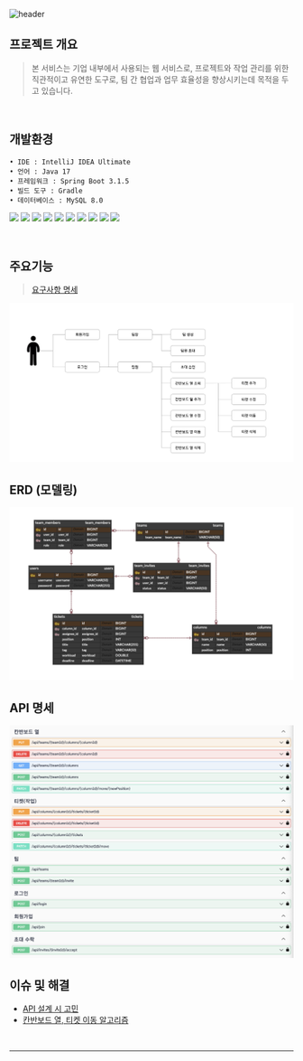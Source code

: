 ![header](https://capsule-render.vercel.app/api?type=waving&color=auto&height=300&section=header&text=Work%20Wave&fontSize=90&animation=fadeIn&fontAlignY=38&descAlignY=51&descAlign=62)

## 프로젝트 개요
> 본 서비스는 기업 내부에서 사용되는 웹 서비스로, 프로젝트와 작업 관리를 위한 직관적이고 유연한 도구로, 팀 간 협업과 업무 효율성을 향상시키는데 목적을 두고 있습니다.

<br/>

## 개발환경
```
• IDE : IntelliJ IDEA Ultimate
• 언어 : Java 17
• 프레임워크 : Spring Boot 3.1.5
• 빌드 도구 : Gradle
• 데이터베이스 : MySQL 8.0
```

<img src="https://img.shields.io/badge/Java-ED8B00?style=for-the-badge&logo=openjdk&logoColor=white"/></a>
<img src="https://img.shields.io/badge/Gradle-02303A?style=for-the-badge&logo=gradle&logoColor=white"/></a>
<img src="https://img.shields.io/badge/Spring Boot 3.1.5-6DB33F?style=for-the-badge&logo=spring&logoColor=white"/></a>
<img src="https://img.shields.io/badge/Spring Security-6DB33F?style=for-the-badge&logo=spring-security&logoColor=white"/></a>
<img src="https://img.shields.io/badge/JWT-000000?style=for-the-badge&logo=json-web-tokens&logoColor=white"/></a>
<img src="https://img.shields.io/badge/Spring Data JPA-gray?style=for-the-badge&logoColor=white"/></a>
<img src="https://img.shields.io/badge/MySQL 8-4479A1?style=for-the-badge&logo=MySQL&logoColor=white"/></a>
<img src="https://img.shields.io/badge/Junit-25A162?style=for-the-badge&logo=JUnit5&logoColor=white"/></a>
<img src="https://img.shields.io/badge/Swagger-85EA2D?style=for-the-badge&logo=Swagger&logoColor=white"/></a>
<img src="https://img.shields.io/badge/GitHub-100000?style=for-the-badge&logo=github&logoColor=white"/></a>

<br/>

## 주요기능
> [요구사항 명세](https://docs.google.com/document/d/1tN0aXgr13YclqWS5e-Fxdkqnccc2tBYCMbHxRiIx5vs/edit)

<img src = "images/feature.png"/>

<br/>

## ERD (모델링)
<img src = "images/erd.png"/>

<br/>

## API 명세

<img src = "images/api.png"/>

<br/>

## 이슈 및 해결

- [API 설계 시 고민]()
- [칸반보드 열, 티켓 이동 알고리즘]()

<br/>


---